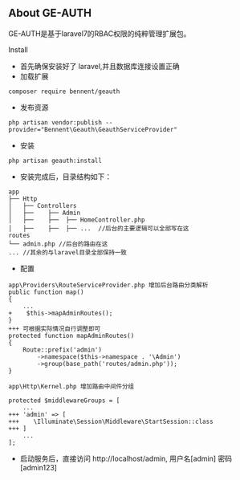 
## About GE-AUTH

GE-AUTH是基于laravel7的RBAC权限的纯粹管理扩展包。

Install
- 首先确保安装好了 laravel,并且数据库连接设置正确
- 加载扩展
```
composer require bennent/geauth
```
- 发布资源
```
php artisan vendor:publish --provider="Bennent\Geauth\GeauthServiceProvider"
```
- 安装
```
php artisan geauth:install
```
- 安装完成后，目录结构如下：
```
app
├── Http
│   ├── Controllers
│   ├──    ├── Admin
│   ├──    ├──  ├── HomeController.php
│   ├──    ├──  ├── ...  //后台的主要逻辑可以全部写在这
routes
└── admin.php //后台的路由在这
... //其余的与laravel目录全部保持一致
```
- 配置
```
app\Providers\RouteServiceProvider.php 增加后台路由分类解析
public function map()
{
    ...
+    $this->mapAdminRoutes();
}
+++ 可根据实际情况自行调整即可
protected function mapAdminRoutes()
{
    Route::prefix('admin')
        ->namespace($this->namespace . '\Admin')
        ->group(base_path('routes/admin.php'));
}

app\Http\Kernel.php 增加路由中间件分组

protected $middlewareGroups = [
    ...
+++ 'admin' => [
+++    \Illuminate\Session\Middleware\StartSession::class
+++ ]
    ...
];
```

- 启动服务后，直接访问 http://localhost/admin, 用户名[admin] 密码[admin123]